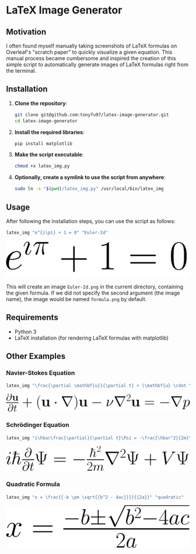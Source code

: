 # LaTeX Image Generator

## Motivation

I often found myself manually taking screenshots of LaTeX formulas on Overleaf's "scratch paper" to quickly visualize a given equation. This manual process became cumbersome and inspired the creation of this simple script to automatically generate images of LaTeX formulas right from the terminal.

## Installation

1. **Clone the repository**:
   ```bash
   git clone git@github.com:tonyfu97/latex-image-generator.git
   cd latex-image-generator
   ```

2. **Install the required libraries**:
   ```bash
   pip install matplotlib
   ```

3. **Make the script executable**:
   ```bash
   chmod +x latex_img.py
   ```

4. **Optionally, create a symlink to use the script from anywhere**:
   ```bash
   sudo ln -s "$(pwd)/latex_img.py" /usr/local/bin/latex_img
   ```

## Usage

After following the installation steps, you can use the script as follows:

```bash
latex_img "e^{i\pi} + 1 = 0" "Euler-Id"
```

![Euler's Identity](examples/Euler-Id.png)

This will create an image `Euler-Id.png` in the current directory, containing the given formula. If we did not specify the second argument (the image name), the image would be named `formula.png` by default.

## Requirements

- Python 3
- LaTeX installation (for rendering LaTeX formulas with matplotlib)

## Other Examples

### Navier-Stokes Equation

```bash
latex_img "\frac{\partial \mathbf{u}}{\partial t} + (\mathbf{u} \cdot \nabla) \mathbf{u} - \nu \nabla^2 \mathbf{u} = -\nabla p" "Navier-Stokes"
```
![Navier-Stokes Equation](examples/Navier-Stokes.png)

### Schrödinger Equation

```bash
latex_img "i\hbar\frac{\partial}{\partial t}\Psi = -\frac{\hbar^2}{2m}\nabla^2\Psi + V\Psi" "Schrodingers"
```
![Schrödinger Equation](examples/Schrodingers.png)

### Quadratic Formula

```bash
latex_img "x = \frac{{-b \pm \sqrt{{b^2 - 4ac}}}}{{2a}}" "quadratic"
```
![Quadratic Formula](examples/quadratic.png)
